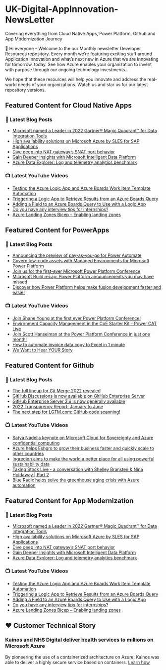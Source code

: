 # UK-Digital-AppInnovation-NewsLetter

Covering everything from Cloud Native Apps, Power Platform, Github and App Modernization Journey

👋 Hi everyone – Welcome to the our Monthly newsletter Developer Resources repository. Every month we’re featuring exciting stuff around Application Innovation and what’s next new in Azure that we are Innovating for tomorrow, today. See how Azure enables your organization to invent with purpose through our ongoing technology investments..


We hope that these resources will help you innovate and address the real-world needs of your organizations. Watch us and star us for our latest repository versions.

## Featured Content for Cloud Native Apps


### 📝 Latest Blog Posts

    
<!-- BLOGCNA:START -->
- [Microsoft named a Leader in 2022 Gartner® Magic Quadrant™ for Data Integration Tools](https://azure.microsoft.com/blog/microsoft-named-a-leader-in-2022-gartner-magic-quadrant-for-data-integration-tools/)
- [High availability solutions on Microsoft Azure by SLES for SAP Applications](https://azure.microsoft.com/blog/high-availability-solutions-on-microsoft-azure-by-sles-for-sap-applications/)
- [Dive deep into NAT gateway’s SNAT port behavior](https://azure.microsoft.com/blog/dive-deep-into-nat-gateway-s-snat-port-behavior/)
- [Gain Deeper Insights with Microsoft Intelligent Data Platform](https://azure.microsoft.com/blog/gain-deeper-insights-with-microsoft-intelligent-data-platform/)
- [Azure Data Explorer: Log and telemetry analytics benchmark](https://azure.microsoft.com/blog/azure-data-explorer-log-and-telemetry-analytics-benchmark/)
<!-- BLOGCNA:END -->

### 📺 Latest YouTube Videos

 
<!-- YOUTUBECNA:START -->
- [Testing the Azure Logic App and Azure Boards Work Item Template Automation](https://www.youtube.com/watch?v=B4OdbCfZnn8)
- [Triggering a Logic App to Retrieve Results from an Azure Boards Query](https://www.youtube.com/watch?v=SBovYWvrgYw)
- [Adding a Field to an Azure Boards Query to Use with a Logic App](https://www.youtube.com/watch?v=oxRcGHogz08)
- [Do you have any interview tips for internships?](https://www.youtube.com/watch?v=vlU9hc2vaUY)
- [Azure Landing Zones Bicep – Enabling landing zones](https://www.youtube.com/watch?v=cZ7IN3zGbyM)
<!-- YOUTUBECNA:END -->

##  Featured Content for PowerApps
### 📝 Latest Blog Posts
<!-- BLOGPOWER:START -->
- [Announcing the preview of pay-as-you-go for Power Automate](https://cloudblogs.microsoft.com/powerplatform/2022/07/21/announcing-the-preview-of-pay-as-you-go-for-power-automate/)
- [Govern low-code assets with Managed Environments for Microsoft Power Platform](https://cloudblogs.microsoft.com/powerplatform/2022/07/12/govern-low-code-assets-with-managed-environments-for-microsoft-power-platform/)
- [Join us for the first-ever Microsoft Power Platform Conference](https://cloudblogs.microsoft.com/powerplatform/2022/07/12/join-us-for-the-first-ever-microsoft-power-platform-conference/)
- [Microsoft Build recap: Power Platform announcements you may have missed](https://cloudblogs.microsoft.com/powerplatform/2022/05/31/microsoft-build-recap-power-platform-announcements-you-may-have-missed/)
- [Discover how Power Platform helps make fusion development faster and easier](https://cloudblogs.microsoft.com/powerplatform/2022/05/25/discover-how-power-platform-helps-make-fusion-development-faster-and-easier/)
<!-- BLOGPOWER:END -->
 ### 📺 Latest YouTube Videos
    
<!-- YOUTUBEPOWER:START -->
- [Join Shane Young at the first ever Power Platform Conference!](https://www.youtube.com/watch?v=-Leo9NIrf0Y)
- [Environment Capacity Management in the CoE Starter Kit - Power CAT Live](https://www.youtube.com/watch?v=urHYfMnWFM8)
- [Join Scott Hanselman at the Power Platform Conference in just one month!](https://www.youtube.com/watch?v=YecdjPXBV9c)
- [How to automate invoice data copy to Excel in 1 minute](https://www.youtube.com/watch?v=PD2eKTzkZ70)
- [We Want to Hear YOUR Story](https://www.youtube.com/watch?v=bV7M1FiGlPM)
<!-- YOUTUBEPOWER:END -->

##  Featured Content for Github
### 📝 Latest Blog Posts
<!-- BLOGGITHUB:START -->
- [The full lineup for Git Merge 2022 revealed](https://github.blog/2022-08-23-the-full-lineup-for-git-merge-2022-revealed/)
- [GitHub Discussions is now available on GitHub Enterprise Server](https://github.blog/2022-08-17-github-discussions-is-now-available-on-github-enterprise-server/)
- [GitHub Enterprise Server 3.6 is now generally available](https://github.blog/2022-08-17-github-enterprise-server-3-6-is-now-generally-available/)
- [2022 Transparency Report: January to June](https://github.blog/2022-08-16-2022-transparency-report-january-to-june/)
- [The next step for LGTM.com: GitHub code scanning!](https://github.blog/2022-08-15-the-next-step-for-lgtm-com-github-code-scanning/)
<!-- BLOGGITHUB:END -->
### 📺 Latest YouTube Videos
<!-- YOUTUBEGITHUB:START -->
- [Satya Nadella keynote on Microsoft Cloud for Sovereignty and Azure confidential computing](https://www.youtube.com/watch?v=L35eKUN4ZZ8)
- [Azure helps Eshgro to grow their business faster and quickly scale to other countries](https://www.youtube.com/watch?v=z59bPOjthHU)
- [Ingredion aims to make the world a better place for all using powerful sustainability data](https://www.youtube.com/watch?v=II1lM5fmV-o)
- [Taking Stock Live - a conversation with Shelley Bransten &amp; Nina Holdaway | Part 2](https://www.youtube.com/watch?v=3aRvzn4ChlE)
- [Blue Radix helps solve the greenhouse aging crisis with Azure automation](https://www.youtube.com/watch?v=RbmGSPMHY_s)
<!-- YOUTUBEGITHUB:END -->
##  Featured Content for App Modernization
### 📝 Latest Blog Posts
<!-- BLOGAPPMOD:START -->
- [Microsoft named a Leader in 2022 Gartner® Magic Quadrant™ for Data Integration Tools](https://azure.microsoft.com/blog/microsoft-named-a-leader-in-2022-gartner-magic-quadrant-for-data-integration-tools/)
- [High availability solutions on Microsoft Azure by SLES for SAP Applications](https://azure.microsoft.com/blog/high-availability-solutions-on-microsoft-azure-by-sles-for-sap-applications/)
- [Dive deep into NAT gateway’s SNAT port behavior](https://azure.microsoft.com/blog/dive-deep-into-nat-gateway-s-snat-port-behavior/)
- [Gain Deeper Insights with Microsoft Intelligent Data Platform](https://azure.microsoft.com/blog/gain-deeper-insights-with-microsoft-intelligent-data-platform/)
- [Azure Data Explorer: Log and telemetry analytics benchmark](https://azure.microsoft.com/blog/azure-data-explorer-log-and-telemetry-analytics-benchmark/)
<!-- BLOGAPPMOD:END -->
### 📺 Latest YouTube Videos
<!-- YOUTUBEAPPMOD:START -->
- [Testing the Azure Logic App and Azure Boards Work Item Template Automation](https://www.youtube.com/watch?v=B4OdbCfZnn8)
- [Triggering a Logic App to Retrieve Results from an Azure Boards Query](https://www.youtube.com/watch?v=SBovYWvrgYw)
- [Adding a Field to an Azure Boards Query to Use with a Logic App](https://www.youtube.com/watch?v=oxRcGHogz08)
- [Do you have any interview tips for internships?](https://www.youtube.com/watch?v=vlU9hc2vaUY)
- [Azure Landing Zones Bicep – Enabling landing zones](https://www.youtube.com/watch?v=cZ7IN3zGbyM)
<!-- YOUTUBEAPPMOD:END -->


## ♥️ Customer Technical Story 

### Kainos and NHS Digital deliver health services to millions on Microsoft Azure

By pioneering the use of a containerized architecture on Azure, Kainos was able to deliver a highly secure service based on containers. [Learn how](https://customers.microsoft.com/en-us/story/1368348549535774520-kainos-and-nhs-digital-deliver-health-services-to-millions-on-microsoft-azure)

